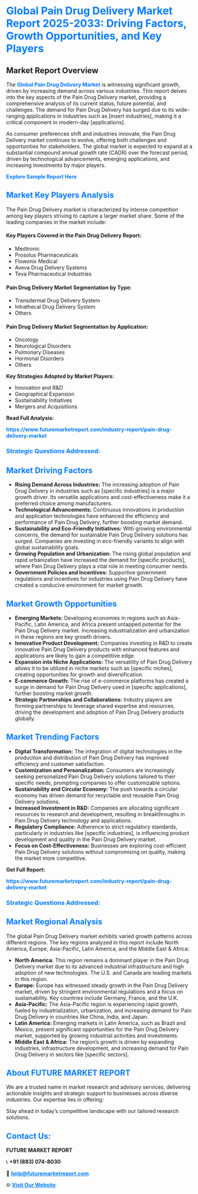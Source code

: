 <h1 style="color: #007BFF;">Global Pain Drug Delivery Market Report 2025-2033: Driving Factors, Growth Opportunities, and Key Players</h1>

<section id="overview">
<h2>Market Report Overview</h2>
<p>The <a href="https://www.futuremarketreport.com/industry-report/pain-drug-delivery-market" style="color: #007BFF; text-decoration: none;"><strong>Global Pain Drug Delivery Market</strong></a> is witnessing significant growth, driven by increasing demand across various industries. This report delves into the key aspects of the Pain Drug Delivery market, providing a comprehensive analysis of its current status, future potential, and challenges. The demand for Pain Drug Delivery has surged due to its wide-ranging applications in industries such as [insert industries], making it a critical component in modern-day [applications].</p>
<p>As consumer preferences shift and industries innovate, the Pain Drug Delivery market continues to evolve, offering both challenges and opportunities for stakeholders. The global market is expected to expand at a substantial compound annual growth rate (CAGR) over the forecast period, driven by technological advancements, emerging applications, and increasing investments by major players.</p>
</section>

<section id="overview">
<p><a href="https://www.futuremarketreport.com/request-sample/reportId=77188" style="color: #007BFF; text-decoration: none;"><strong>Explore Sample Report Here</strong></a></p>
</section>

<section id="key-players">
<h2 style="color: #007BFF;">Market Key Players Analysis</h2>
<p>The Pain Drug Delivery market is characterized by intense competition among key players striving to capture a larger market share. Some of the leading companies in the market include:</p>
<h4>Key Players Covered in the Pain Drug Delivery Report:</h4>
<ul><li>Medtronic</li><li>Prosolus Pharmaceuticals</li><li>Flowonix Medical</li><li>Aveva Drug Delivery Systems</li><li>Teva Pharmaceutical Industries</li></ul>
<h4>Pain Drug Delivery Market Segmentation by Type:</h4>
<ul><li>Transdermal Drug Delivery System</li><li>Intrathecal Drug Delivery System</li><li>Others</li></ul>

<h4>Pain Drug Delivery Market Segmentation by Application:</h4>
<ul><li>Oncology</li><li>Neurological Disorders</li><li>Pulmonary Diseases</li><li>Hormonal Disorders</li><li>Others</li></ul>
<p><strong>Key Strategies Adopted by Market Players:</strong></p>
<ul>
<li>Innovation and R&D</li>
<li>Geographical Expansion</li>
<li>Sustainability Initiatives</li>
<li>Mergers and Acquisitions</li>
</ul>
</section>

<section>
<p><strong>Read Full Analysis: </strong></p><a href="https://www.futuremarketreport.com/industry-report/pain-drug-delivery-market" style="color: #007BFF; text-decoration: none;"><strong>https://www.futuremarketreport.com/industry-report/pain-drug-delivery-market</strong></a>
<h3 style="color: #007BFF;">Strategic Questions Addressed:</h3>
</section>

<section id="driving-factors">
<h2 style="color: #007BFF;">Market Driving Factors</h2>
<ul>
<li><strong>Rising Demand Across Industries:</strong> The increasing adoption of Pain Drug Delivery in industries such as [specific industries] is a major growth driver. Its versatile applications and cost-effectiveness make it a preferred choice among manufacturers.</li>
<li><strong>Technological Advancements:</strong> Continuous innovations in production and application technologies have enhanced the efficiency and performance of Pain Drug Delivery, further boosting market demand.</li>
<li><strong>Sustainability and Eco-Friendly Initiatives:</strong> With growing environmental concerns, the demand for sustainable Pain Drug Delivery solutions has surged. Companies are investing in eco-friendly variants to align with global sustainability goals.</li>
<li><strong>Growing Population and Urbanization:</strong> The rising global population and rapid urbanization have increased the demand for [specific products], where Pain Drug Delivery plays a vital role in meeting consumer needs.</li>
<li><strong>Government Policies and Incentives:</strong> Supportive government regulations and incentives for industries using Pain Drug Delivery have created a conducive environment for market growth.</li>
</ul>
</section>

<section id="growth-opportunities">
<h2 style="color: #007BFF;">Market Growth Opportunities</h2>
<ul>
<li><strong>Emerging Markets:</strong> Developing economies in regions such as Asia-Pacific, Latin America, and Africa present untapped potential for the Pain Drug Delivery market. Increasing industrialization and urbanization in these regions are key growth drivers.</li>
<li><strong>Innovative Product Development:</strong> Companies investing in R&D to create innovative Pain Drug Delivery products with enhanced features and applications are likely to gain a competitive edge.</li>
<li><strong>Expansion into Niche Applications:</strong> The versatility of Pain Drug Delivery allows it to be utilized in niche markets such as [specific niches], creating opportunities for growth and diversification.</li>
<li><strong>E-commerce Growth:</strong> The rise of e-commerce platforms has created a surge in demand for Pain Drug Delivery used in [specific applications], further boosting market growth.</li>
<li><strong>Strategic Partnerships and Collaborations:</strong> Industry players are forming partnerships to leverage shared expertise and resources, driving the development and adoption of Pain Drug Delivery products globally.</li>
</ul>
</section>

<section id="trending-factors">
<h2 style="color: #007BFF;">Market Trending Factors</h2>
<ul>
<li><strong>Digital Transformation:</strong> The integration of digital technologies in the production and distribution of Pain Drug Delivery has improved efficiency and customer satisfaction.</li>
<li><strong>Customization and Personalization:</strong> Consumers are increasingly seeking personalized Pain Drug Delivery solutions tailored to their specific needs, prompting companies to offer customizable options.</li>
<li><strong>Sustainability and Circular Economy:</strong> The push towards a circular economy has driven demand for recyclable and reusable Pain Drug Delivery solutions.</li>
<li><strong>Increased Investment in R&D:</strong> Companies are allocating significant resources to research and development, resulting in breakthroughs in Pain Drug Delivery technology and applications.</li>
<li><strong>Regulatory Compliance:</strong> Adherence to strict regulatory standards, particularly in industries like [specific industries], is influencing product development and quality in the Pain Drug Delivery market.</li>
<li><strong>Focus on Cost-Effectiveness:</strong> Businesses are exploring cost-efficient Pain Drug Delivery solutions without compromising on quality, making the market more competitive.</li>
</ul>
</section>

<section>
<p><strong>Get Full Report: </strong></p><a href="https://www.futuremarketreport.com/industry-report/pain-drug-delivery-market" style="color: #007BFF; text-decoration: none;"><strong>https://www.futuremarketreport.com/industry-report/pain-drug-delivery-market</strong></a>
<h3 style="color: #007BFF;">Strategic Questions Addressed:</h3>
</section>


<section id="regional-analysis">
<h2 style="color: #007BFF;">Market Regional Analysis</h2>
<p>The global Pain Drug Delivery market exhibits varied growth patterns across different regions. The key regions analyzed in this report include North America, Europe, Asia-Pacific, Latin America, and the Middle East & Africa:</p>
<ul>
<li><strong>North America:</strong> This region remains a dominant player in the Pain Drug Delivery market due to its advanced industrial infrastructure and high adoption of new technologies. The U.S. and Canada are leading markets in this region.</li>
<li><strong>Europe:</strong> Europe has witnessed steady growth in the Pain Drug Delivery market, driven by stringent environmental regulations and a focus on sustainability. Key countries include Germany, France, and the U.K.</li>
<li><strong>Asia-Pacific:</strong> The Asia-Pacific region is experiencing rapid growth, fueled by industrialization, urbanization, and increasing demand for Pain Drug Delivery in countries like China, India, and Japan.</li>
<li><strong>Latin America:</strong> Emerging markets in Latin America, such as Brazil and Mexico, present significant opportunities for the Pain Drug Delivery market, supported by growing industrial activities and investments.</li>
<li><strong>Middle East & Africa:</strong> The region’s growth is driven by expanding industries, infrastructure development, and increasing demand for Pain Drug Delivery in sectors like [specific sectors].</li>
</ul>
</section>

<footer>
<h2 style="color: #007BFF;">About FUTURE MARKET REPORT</h2>
<p>We are a trusted name in market research and advisory services, delivering actionable insights and strategic support to businesses across diverse industries. Our expertise lies in offering:</p>

<p>Stay ahead in today’s competitive landscape with our tailored research solutions.</p>

<h2 style="color: #007BFF;">Contact Us:</h2>
<p><strong>FUTURE MARKET REPORT</strong></p>
<p>📞 <strong>+91 (883) 074-8030</strong></p>
<p>📧 <strong><a href="mailto:help@futuremarketreport.com" style="color: #007BFF;">help@futuremarketreport.com</a></strong></p>
<p>🌐 <strong><a href="https://www.futuremarketreport.com/" style="color: #007BFF;">Visit Our Website</a></strong></p>
</footer>